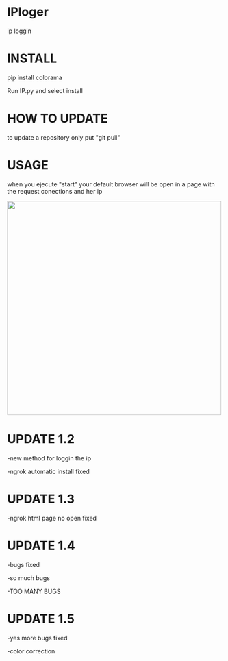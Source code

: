 # IPloger
ip loggin 

# INSTALL

pip install colorama

Run IP.py and select install

# HOW TO UPDATE

to update a repository only put "git pull"

# USAGE

when you ejecute "start" your default browser will be open in a page with the request conections and her ip

<img width="500" src="https://media.discordapp.net/attachments/946682349662384138/969763573427503104/unknown.png" />
     
# UPDATE 1.2

-new method for loggin the ip

-ngrok automatic install fixed

# UPDATE 1.3

-ngrok html page no open fixed

# UPDATE 1.4

-bugs fixed

-so much bugs

-TOO MANY BUGS

# UPDATE 1.5

-yes more bugs fixed

-color correction
